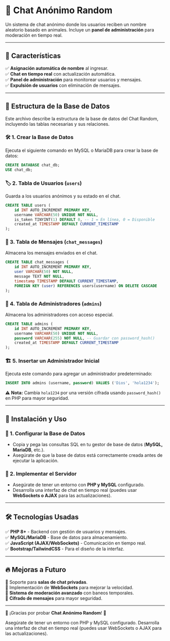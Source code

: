 # 📢 Chat Anónimo Random

Un sistema de chat anónimo donde los usuarios reciben un nombre aleatorio basado en animales. Incluye un **panel de administración** para moderación en tiempo real.

---

## 📌 Características
✅ **Asignación automática de nombre** al ingresar.  
✅ **Chat en tiempo real** con actualización automática.  
✅ **Panel de administración** para monitorear usuarios y mensajes.  
✅ **Expulsión de usuarios** con eliminación de mensajes.  

---

## 📂 Estructura de la Base de Datos  
Este archivo describe la estructura de la base de datos del Chat Random, incluyendo las tablas necesarias y sus relaciones.

### 🛠️ 1. Crear la Base de Datos  
Ejecuta el siguiente comando en MySQL o MariaDB para crear la base de datos:

```sql
CREATE DATABASE chat_db;
USE chat_db;
```

### 🏷️ 2. Tabla de Usuarios (`users`)  
Guarda a los usuarios anónimos y su estado en el chat.

```sql
CREATE TABLE users (
    id INT AUTO_INCREMENT PRIMARY KEY,
    username VARCHAR(50) UNIQUE NOT NULL,
    is_taken TINYINT(1) DEFAULT 0, -- 1 = En línea, 0 = Disponible
    created_at TIMESTAMP DEFAULT CURRENT_TIMESTAMP
);
```

### 💬 3. Tabla de Mensajes (`chat_messages`)  
Almacena los mensajes enviados en el chat.

```sql
CREATE TABLE chat_messages (
    id INT AUTO_INCREMENT PRIMARY KEY,
    user VARCHAR(50) NOT NULL,
    message TEXT NOT NULL,
    timestamp TIMESTAMP DEFAULT CURRENT_TIMESTAMP,
    FOREIGN KEY (user) REFERENCES users(username) ON DELETE CASCADE
);
```

### 🔑 4. Tabla de Administradores (`admins`)  
Almacena los administradores con acceso especial.

```sql
CREATE TABLE admins (
    id INT AUTO_INCREMENT PRIMARY KEY,
    username VARCHAR(50) UNIQUE NOT NULL,
    password VARCHAR(255) NOT NULL, -- Guardar con password_hash()
    created_at TIMESTAMP DEFAULT CURRENT_TIMESTAMP
);
```

### 🏗️ 5. Insertar un Administrador Inicial  
Ejecuta este comando para agregar un administrador predeterminado:

```sql
INSERT INTO admins (username, password) VALUES ('Dios', 'hola1234');
```

⚠️ **Nota:** Cambia `hola1234` por una versión cifrada usando `password_hash()` en PHP para mayor seguridad.

---

## 🚀 Instalación y Uso  

### 📌 1. Configurar la Base de Datos  
- Copia y pega las consultas SQL en tu gestor de base de datos (**MySQL, MariaDB**, etc.).  
- Asegúrate de que la base de datos está correctamente creada antes de ejecutar la aplicación.

### 📌 2. Implementar el Servidor  
- Asegúrate de tener un entorno con **PHP y MySQL** configurado.  
- Desarrolla una interfaz de chat en tiempo real (puedes usar **WebSockets o AJAX** para las actualizaciones).  

---

## 🛠️ Tecnologías Usadas  
✅ **PHP 8+** - Backend con gestión de usuarios y mensajes.  
✅ **MySQL/MariaDB** - Base de datos para almacenamiento.  
✅ **JavaScript (AJAX/WebSockets)** - Comunicación en tiempo real.  
✅ **Bootstrap/TailwindCSS** - Para el diseño de la interfaz.  

---

## 🔥 Mejoras a Futuro  
🔹 Soporte para **salas de chat privadas**.  
🔹 Implementación de **WebSockets** para mejorar la velocidad.  
🔹 **Sistema de moderación avanzado** con baneos temporales.  
🔹 **Cifrado de mensajes** para mayor seguridad.  

---

🎉 ¡Gracias por probar **Chat Anónimo Random**! 🚀  

Asegúrate de tener un entorno con PHP y MySQL configurado.
Desarrolla una interfaz de chat en tiempo real (puedes usar WebSockets o AJAX para las actualizaciones).

